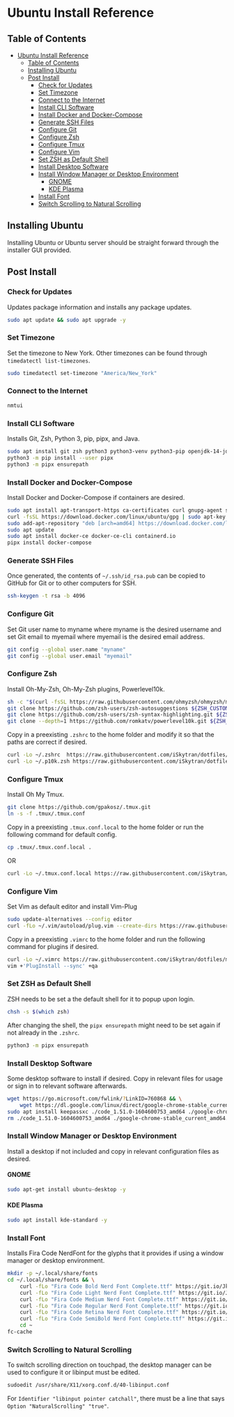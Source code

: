 # Ubuntu Install Reference

## Table of Contents

- [Ubuntu Install Reference](#ubuntu-install-reference)
  - [Table of Contents](#table-of-contents)
  - [Installing Ubuntu](#installing-ubuntu)
  - [Post Install](#post-install)
    - [Check for Updates](#check-for-updates)
    - [Set Timezone](#set-timezone)
    - [Connect to the Internet](#connect-to-the-internet)
    - [Install CLI Software](#install-cli-software)
    - [Install Docker and Docker-Compose](#install-docker-and-docker-compose)
    - [Generate SSH Files](#generate-ssh-files)
    - [Configure Git](#configure-git)
    - [Configure Zsh](#configure-zsh)
    - [Configure Tmux](#configure-tmux)
    - [Configure Vim](#configure-vim)
    - [Set ZSH as Default Shell](#set-zsh-as-default-shell)
    - [Install Desktop Software](#install-desktop-software)
    - [Install Window Manager or Desktop Environment](#install-window-manager-or-desktop-environment)
      - [GNOME](#gnome)
      - [KDE Plasma](#kde-plasma)
    - [Install Font](#install-font)
    - [Switch Scrolling to Natural Scrolling](#switch-scrolling-to-natural-scrolling)

## Installing Ubuntu

Installing Ubuntu or Ubuntu server should be straight forward through the installer GUI provided.

## Post Install

### Check for Updates

Updates package information and installs any package updates.

```sh
sudo apt update && sudo apt upgrade -y
```

### Set Timezone

Set the timezone to New York. Other timezones can be found through `timedatectl list-timezones`.

```sh
sudo timedatectl set-timezone "America/New_York"
```

### Connect to the Internet

```sh
nmtui
```

### Install CLI Software

Installs Git, Zsh, Python 3, pip, pipx, and Java.

```sh
sudo apt install git zsh python3 python3-venv python3-pip openjdk-14-jdk -y
python3 -m pip install --user pipx
python3 -m pipx ensurepath
```

### Install Docker and Docker-Compose

Install Docker and Docker-Compose if containers are desired.

```sh
sudo apt install apt-transport-https ca-certificates curl gnupg-agent software-properties-common
curl -fsSL https://download.docker.com/linux/ubuntu/gpg | sudo apt-key add -
sudo add-apt-repository "deb [arch=amd64] https://download.docker.com/linux/ubuntu $(lsb_release -cs) stable"
sudo apt update
sudo apt install docker-ce docker-ce-cli containerd.io
pipx install docker-compose
```

### Generate SSH Files

Once generated, the contents of `~/.ssh/id_rsa.pub` can be copied to GitHub for Git or to other computers for SSH.

```sh
ssh-keygen -t rsa -b 4096
```

### Configure Git

Set Git user name to myname where myname is the desired username and set Git email to myemail where myemail is the desired email address.

```sh
git config --global user.name "myname"
git config --global user.email "myemail"
```

### Configure Zsh

Install Oh-My-Zsh, Oh-My-Zsh plugins, Powerlevel10k.

```sh
sh -c "$(curl -fsSL https://raw.githubusercontent.com/ohmyzsh/ohmyzsh/master/tools/install.sh)" "" --unattended
git clone https://github.com/zsh-users/zsh-autosuggestions ${ZSH_CUSTOM:-~/.oh-my-zsh/custom}/plugins/zsh-autosuggestions
git clone https://github.com/zsh-users/zsh-syntax-highlighting.git ${ZSH_CUSTOM:-~/.oh-my-zsh/custom}/plugins/zsh-syntax-highlighting
git clone --depth=1 https://github.com/romkatv/powerlevel10k.git ${ZSH_CUSTOM:-$HOME/.oh-my-zsh/custom}/themes/powerlevel10k
```

Copy in a preexisting `.zshrc` to the home folder and modify it so that the paths are correct if desired.

```sh
curl -Lo ~/.zshrc  https://raw.githubusercontent.com/iSkytran/dotfiles/main/Linux/.zshrc
curl -Lo ~/.p10k.zsh https://raw.githubusercontent.com/iSkytran/dotfiles/main/Linux/.p10k.zsh
```

### Configure Tmux

Install Oh My Tmux.

```sh
git clone https://github.com/gpakosz/.tmux.git
ln -s -f .tmux/.tmux.conf
```

Copy in a preexisting `.tmux.conf.local` to the home folder or run the following command for default config.

```sh
cp .tmux/.tmux.conf.local .
```

OR

```sh
curl -Lo ~/.tmux.conf.local https://raw.githubusercontent.com/iSkytran/dotfiles/main/Linux/.tmux.conf.local
```

### Configure Vim

Set Vim as default editor and install Vim-Plug

```sh
sudo update-alternatives --config editor
curl -fLo ~/.vim/autoload/plug.vim --create-dirs https://raw.githubusercontent.com/junegunn/vim-plug/master/plug.vim
```

Copy in a preexisting `.vimrc` to the home folder and run the following command for plugins if desired.

```sh
curl -Lo ~/.vimrc https://raw.githubusercontent.com/iSkytran/dotfiles/main/Linux/.vimrc
vim +'PlugInstall --sync' +qa
```

### Set ZSH as Default Shell

ZSH needs to be set a the default shell for it to popup upon login.

```sh
chsh -s $(which zsh)
```

After changing the shell, the `pipx ensurepath` might need to be set again if not already in the `.zshrc`.

```sh
python3 -m pipx ensurepath
```

### Install Desktop Software

Some desktop software to install if desired. Copy in relevant files for usage or sign in to relevant software afterwards.

```sh
wget https://go.microsoft.com/fwlink/?LinkID=760868 && \
    wget https://dl.google.com/linux/direct/google-chrome-stable_current_amd64.deb
sudo apt install keepassxc ./code_1.51.0-1604600753_amd64 ./google-chrome-stable_current_amd64.deb  -y
rm ./code_1.51.0-1604600753_amd64 ./google-chrome-stable_current_amd64.deb
```

### Install Window Manager or Desktop Environment

Install a desktop if not included and copy in relevant configuration files as desired.

#### GNOME

```sh
sudo apt-get install ubuntu-desktop -y
```

#### KDE Plasma

```sh
sudo apt install kde-standard -y
```

### Install Font

Installs Fira Code NerdFont for the glyphs that it provides if using a window manager or desktop environment.

```sh
mkdir -p ~/.local/share/fonts
cd ~/.local/share/fonts && \
    curl -fLo "Fira Code Bold Nerd Font Complete.ttf" https://git.io/JkJf7 && \
    curl -fLo "Fira Code Light Nerd Font Complete.ttf" https://git.io/JkJfH && \
    curl -fLo "Fira Code Medium Nerd Font Complete.ttf" https://git.io/JkJfF && \
    curl -fLo "Fira Code Regular Nerd Font Complete.ttf" https://git.io/JerhV && \
    curl -fLo "Fira Code Retina Nerd Font Complete.ttf" https://git.io/JkJfh && \
    curl -fLo "Fira Code SemiBold Nerd Font Complete.ttf" https://git.io/JkJJe && \
    cd ~
fc-cache
```

### Switch Scrolling to Natural Scrolling

To switch scrolling direction on touchpad, the desktop manager can be used to configure it or libinput must be edited.

```sh
sudoedit /usr/share/X11/xorg.conf.d/40-libinput.conf
```

For `Identifier "libinput pointer catchall"`, there must be a line that says `Option "NaturalScrolling" "true"`.
